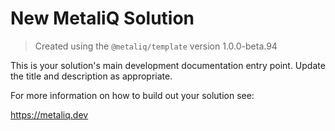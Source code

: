 # New MetaliQ Solution

> Created using the `@metaliq/template` version 1.0.0-beta.94

This is your solution's main development documentation entry point. Update the title and description as appropriate.

For more information on how to build out your solution see:

https://metaliq.dev
